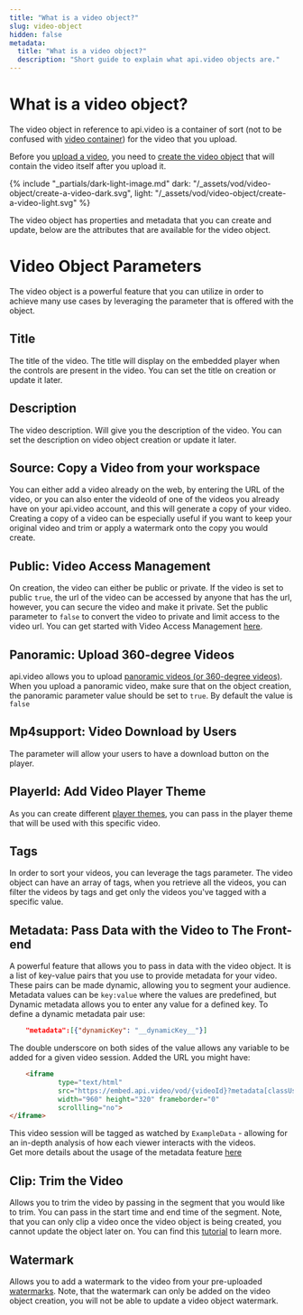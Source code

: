 ```yaml
---
title: "What is a video object?"
slug: video-object
hidden: false
metadata:
  title: "What is a video object?"
  description: "Short guide to explain what api.video objects are."
---
```



What is a video object?
==========================

The video object in reference to api.video is a container of sort (not to be confused with [video container](https://headendinfo.com/video-container/)) for the video that you upload.

Before you [upload a video](/reference/api/Videos#upload-a-video), you need to [create the video object](/reference/api/Videos#create-a-video-object) that will contain the video itself after you upload it. 

{% include "_partials/dark-light-image.md" dark: "/_assets/vod/video-object/create-a-video-dark.svg", light: "/_assets/vod/video-object/create-a-video-light.svg" %}

The video object has properties and metadata that you can create and update, below are the attributes that are available for the video object.

# Video Object Parameters

The video object is a powerful feature that you can utilize in order to achieve many use cases by leveraging the parameter that is offered with the object.

## Title

The title of the video. The title will display on the embedded player when the controls are present in the video. You can set the title on creation or update it later.

## Description

The video description. Will give you the description of the video. You can set the description on video object creation or update it later.

## Source: Copy a Video from your workspace

You can either add a video already on the web, by entering the URL of the video, or you can also enter the videoId of one of the videos you already have on your api.video account, and this will generate a copy of your video. Creating a copy of a video can be especially useful if you want to keep your original video and trim or apply a watermark onto the copy you would create.

## Public: Video Access Management

On creation, the video can either be public or private. If the video is set to public `true`, the url of the video can be accessed by anyone that has the url, however, you can secure the video and make it private. Set the public parameter to `false` to convert the video to private and limit access to the video url. You can get started with Video Access Management [here](/delivery-analytics/video-privacy-access-management).

## Panoramic: Upload 360-degree Videos

api.video allows you to upload [panoramic videos (or 360-degree videos)](https://en.wikipedia.org/wiki/360-degree_video). When you upload a panoramic video, make sure that on the object creation, the panoramic parameter value should be set to `true`. By default the value is `false`

## Mp4support: Video Download by Users

The parameter will allow your users to have a download button on the player.

## PlayerId: Add Video Player Theme

As you can create different [player themes](/reference/api/Player-Themes), you can pass in the player theme that will be used with this specific video.

## Tags

In order to sort your videos, you can leverage the tags parameter. The video object can have an array of tags, when you retrieve all the videos, you can filter the videos by tags and get only the videos you've tagged with a specific value.

## Metadata: Pass Data with the Video to The Front-end

A powerful feature that allows you to pass in data with the video object. It is a list of key-value pairs that you use to provide metadata for your video. These pairs can be made dynamic, allowing you to segment your audience.  
Metadata values can be `key:value` where the values are predefined, but Dynamic metadata allows you to enter any value for a defined key. To define a dynamic metadata pair use:

```json
    "metadata":[{"dynamicKey": "__dynamicKey__"}]
```

The double underscore on both sides of the value allows any variable to be added for a given video session. Added the URL you might have:

```html
    <iframe
            type="text/html"
            src="https://embed.api.video/vod/{videoId}?metadata[classUserName]=ExampleData" 
            width="960" height="320" frameborder="0"
            scrollling="no">
</iframe>
```

This video session will be tagged as watched by `ExampleData` - allowing for an in-depth analysis of how each viewer interacts with the videos.  
Get more details about the usage of the metadata feature [here](https://api.video/blog/endpoints/dynamic-metadata/)

## Clip: Trim the Video

Allows you to trim the video by passing in the segment that you would like to trim. You can pass in the start time and end time of the segment. Note, that you can only clip a video once the video object is being created, you cannot update the object later on. You can find this [tutorial](https://api.video/blog/tutorials/how-to-create-a-video-clip/) to learn more.

## Watermark

Allows you to add a watermark to the video from your pre-uploaded [watermarks](/reference/api/Watermarks). Note, that the watermark can only be added on the video object creation, you will not be able to update a video object watermark.
